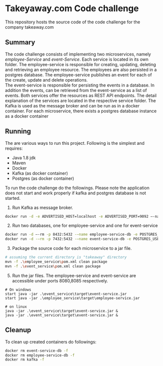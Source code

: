 # Takeyaway.com Code challenge
This repository hosts the source code of the code challenge for the company takeaway.com

## Summary
The code challenge consists of implementing two microservices, namely *employee-Service* and *event-Service*.
Each service is located in its own folder. 
The employee-service is responsible for creating, updating, deleting and retrieving an employee resource.
The employees are also persisted in a postgres database. 
The employee-service publishes an event for each of the create, update and delete operations.  
The event-service is responsible for persisting the events in a database. 
In addition the events, can be retrieved from the event-service as a list of events.
Both services offer the resources as REST API endpoints. The detail explanation of the services are located in the respective service folder. 
The Kafka is used as the message broker and can be run as in a docker container. 
For each microservice, there exists a postgres database instance as a docker container
## Running
The are various ways to run this project. Following is the simplest and requires:

- Java 1.8 jdk
- Maven
- Docker
- Kafka (as docker container)
- Postgres (as docker container)

To run the code challenge do the followings.
Please note the application does not start and work properly if kafka and postgres database is not started.

1) Run Kafka as message broker.
```bash
docker run -d -e ADVERTISED_HOST=localhost -e ADVERTISED_PORT=9092 –-name kafka -p 2181:2181 -p 9092:9092 -p 8000:8000 spotify/kafka
```
2) Run two databases, one for employee-service and one for event-service
```bash
docker run -d –-rm -p 8432:5432 -–name employee-service-db -e POSTGRES_USER=employeeservice -e POSTGRES_PASSWORD=employeeservice postgres:alpine -d employeeservice
docker run -d -–rm -p 7432:5432 -–name event-service-db -e POSTGRES_USER=eventservice -e POSTGRES_PASSWORD=eventservice postgres:alpine -d eventservice
```
3) Package the source code for each microservice to a jar file.
```bash
# assuming the current directory is "takeaway" directory
mvn -f .\employee_service\pom.xml clean package
mvn -f .\event_service\pom.xml clean package
```
5) Run the jar files. The employee-service and event-service are accessible under ports 8080,8085 respectively.
```http request
# On windows
start java -jar .\event_service\target\event-service.jar
start java -jar .\employee_service\target\employee-service.jar

# on linux
java -jar .\event_service\target\event-service.jar &
java -jar .\event_service\target\event-service.jar &
```
## Cleanup
To clean up created containers do followings:
```bash
docker rm event-service-db -f
docker rm employee-service-db -f
docker rm kafka -f
```